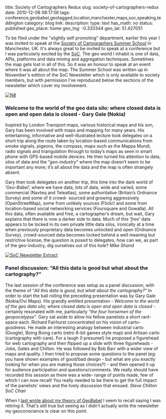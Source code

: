 title: Society of Cartographers Redux
slug: society-of-cartographers-redux
date: 2010-12-08 08:17:56
tags: conference,geobabel,geotagged,location,manchester,maps,soc,speaking,teddington
category: blog
link: 
description: 
type: text
has_math: no
status: published
geo_place: home
geo_lng: -0.333344
geo_lat: 51.427051

To be filed under the "slightly self promoting" department, earlier this year I was invited to speak at the [Society of Cartographers Summer School](/2010/07/30/cartographically-speaking-data-lots-maps-not-so-much-problems-many/ "/2010/07/30/cartographically-speaking-data-lots-maps-not-so-much-problems-many/") in Manchester, UK. It's always great to be invited to speak at a conference but I was particularly excited by the [SoC](https://www.soc.org.uk/ "https://www.soc.org.uk/"). The geo world I inhabit is one of data, APIs, platforms and data mining and aggregation techniques. Sometimes the map gets lost in all of this. So it was an honour to speak at an event where it was all about the map. The Summer School was written up in November's edition of the SoC Newsletter which is only available to society members, but with permission I've reproduced below the sections of the newsletter which cover my involvement.

<!-- TEASER_END -->

[![](/wp-content/uploads/2010/12/N8.jpg "N8")](/wp-content/uploads/2010/12/N8.jpg "/wp-content/uploads/2010/12/N8.jpg")

### Welcome to the world of the geo data silo: where closed data is open and open data is closed - Gary Gale (Nokia)


Inspired by London Transport maps, various historical maps and his son, Gary has been involved with maps and mapping for many years. His entertaining, informative and well-illustrated lecture took delegates on a short trip along the route taken by location-based communications from smoke signals, pigeons, the compass, maps such as the Mappa Mundi, radio signals and triangulation through to today’s maps as seen in smart phone with GPS-based mobile devices. He then turned his attention to data, silos of data and the “*geo-industry*” where the map doesn’t seem to be important any more; it’s all about the data and the map is often strangely absent.

Gary then took delegates on another trip, this time into the dark world of ‘*Geo-Babel*’, where we have data, lots of data, wide and varied, some commercial (Navteq and Teleatlas), some authoritative (Britain’s Ordnance Survey) and some of it crowd- sourced and growing aggressively (OpenStreetMap), some from unlikely sources (Flickr) and some from location-based social networking services (Foursquare and Gowalla). All this data, often available and free, a cartographer’s dream, but wait, Gary explains that there is now a darker side to data. Much of this ‘*free*’ data appears to be locked in its own private little data silos, ironically at a time when previously proprietary data becomes unlocked and open (Ordnance Survey), crowd-sourced data becomes locked behind a well meaning but restrictive license, the question is posed to delegates, how can we, as part of the geo-industry, dig ourselves out of this hole?
*Mike Shand*


[![](/wp-content/uploads/2010/12/SoC-Newsletter-Extract.jpg "SoC Newsletter Extract")](/wp-content/uploads/2010/12/SoC-Newsletter-Extract.jpg "/wp-content/uploads/2010/12/SoC-Newsletter-Extract.jpg")
### Panel discussion: “All this data is good but what about the cartography?”


The last session of the conference was setup as a panel discussion, with the theme of “*All this data is good, but what about the cartography?*” In order to start the ball rolling the preceding presentation was by Gary Gale (Nokia/Ovi Maps). His grandly entitled presentation - *Welcome to the world of the geo data silo; where closed data is open and open data is closed* - certainly resonated with me, particularly “*the four horsemen of the geopocalypse*”. Gary sat aside to allow his fellow panelists a short rant-space each. Richard Fairhurst concentrated on his vision of carto-goodness. He made an interesting analogy between industrial carto (Google), Boing Boing carto (retro 8-bit games style map) and Artisan carto (cartography with care). For a laugh (I presume!) he proposed a figurehead for web cartography and then flipped up a slide with three figureheads - Jobs, Gates and Chilton. He was followed by Bob Barr with a wider view of maps and quality. I then tried to propose some questions to the panel (eg: you have shown examples of good/bad design - but what are you exactly looking for when you are making those choices?) - and then opened it up for audience participation and questions/comments. We really should have recorded this session as there was a wide- range of points made, few of which I can now recall! You really needed to be there to get the full impact of the panelists’ views and the lively discussion that ensued.
*Steve Chilton SoC Chair*


When I [last wrote about my theory of GeoBabel](/2010/10/08/talking-geobabel-in-three-cities-and-then-retiring-it/ "/2010/10/08/talking-geobabel-in-three-cities-and-then-retiring-it/") I seem to recall saying I was retiring it. That's still true but seeing as I didn't actually write the newsletter my geoconscience is clear on this point.


